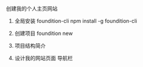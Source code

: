 创建我的个人主页网站
1. 全局安装 foundition-cli 
    npm install -g foundition-cli
2. 创建项目
    foundition new 
3. 项目结构简介

4. 设计我的网站页面
    导航栏
    

